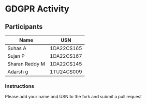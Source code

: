 # GDGPR Activity

## Participants

| Name   | USN        |
|--------|------------|
| Suhas A| 1DA22CS165 |
| Sujan P| 1DA22CS167 |
| Sharan Reddy M| 1DA22CS145|
|Adarsh g|  1TU24CS009|

### Instructions
Please add your name and USN to the fork and submit a pull request



